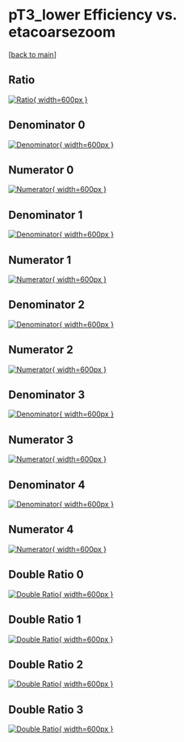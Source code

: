 # pT3_lower Efficiency vs. etacoarsezoom

[[back to main](./)]



## Ratio

[![Ratio](../mtv/var/pT3_lower_xtr_0_0_eff_etacoarsezoom.png){ width=600px }](../mtv/var/pT3_lower_xtr_0_0_eff_etacoarsezoom.pdf)

## Denominator 0

[![Denominator](../mtv/den/pT3_lower_xtr_0_0_eff_etacoarsezoom_den0.png){ width=600px }](../mtv/den/pT3_lower_xtr_0_0_eff_etacoarsezoom_den0.pdf)

## Numerator 0

[![Numerator](../mtv/num/pT3_lower_xtr_0_0_eff_etacoarsezoom_num0.png){ width=600px }](../mtv/num/pT3_lower_xtr_0_0_eff_etacoarsezoom_num0.pdf)

## Denominator 1

[![Denominator](../mtv/den/pT3_lower_xtr_0_0_eff_etacoarsezoom_den1.png){ width=600px }](../mtv/den/pT3_lower_xtr_0_0_eff_etacoarsezoom_den1.pdf)

## Numerator 1

[![Numerator](../mtv/num/pT3_lower_xtr_0_0_eff_etacoarsezoom_num1.png){ width=600px }](../mtv/num/pT3_lower_xtr_0_0_eff_etacoarsezoom_num1.pdf)

## Denominator 2

[![Denominator](../mtv/den/pT3_lower_xtr_0_0_eff_etacoarsezoom_den2.png){ width=600px }](../mtv/den/pT3_lower_xtr_0_0_eff_etacoarsezoom_den2.pdf)

## Numerator 2

[![Numerator](../mtv/num/pT3_lower_xtr_0_0_eff_etacoarsezoom_num2.png){ width=600px }](../mtv/num/pT3_lower_xtr_0_0_eff_etacoarsezoom_num2.pdf)

## Denominator 3

[![Denominator](../mtv/den/pT3_lower_xtr_0_0_eff_etacoarsezoom_den3.png){ width=600px }](../mtv/den/pT3_lower_xtr_0_0_eff_etacoarsezoom_den3.pdf)

## Numerator 3

[![Numerator](../mtv/num/pT3_lower_xtr_0_0_eff_etacoarsezoom_num3.png){ width=600px }](../mtv/num/pT3_lower_xtr_0_0_eff_etacoarsezoom_num3.pdf)

## Denominator 4

[![Denominator](../mtv/den/pT3_lower_xtr_0_0_eff_etacoarsezoom_den4.png){ width=600px }](../mtv/den/pT3_lower_xtr_0_0_eff_etacoarsezoom_den4.pdf)

## Numerator 4

[![Numerator](../mtv/num/pT3_lower_xtr_0_0_eff_etacoarsezoom_num4.png){ width=600px }](../mtv/num/pT3_lower_xtr_0_0_eff_etacoarsezoom_num4.pdf)

## Double Ratio 0

[![Double Ratio](../mtv/ratio/pT3_lower_xtr_0_0_eff_etacoarsezoom_ratio0.png){ width=600px }](../mtv/ratio/pT3_lower_xtr_0_0_eff_etacoarsezoom_ratio0.pdf)

## Double Ratio 1

[![Double Ratio](../mtv/ratio/pT3_lower_xtr_0_0_eff_etacoarsezoom_ratio1.png){ width=600px }](../mtv/ratio/pT3_lower_xtr_0_0_eff_etacoarsezoom_ratio1.pdf)

## Double Ratio 2

[![Double Ratio](../mtv/ratio/pT3_lower_xtr_0_0_eff_etacoarsezoom_ratio2.png){ width=600px }](../mtv/ratio/pT3_lower_xtr_0_0_eff_etacoarsezoom_ratio2.pdf)

## Double Ratio 3

[![Double Ratio](../mtv/ratio/pT3_lower_xtr_0_0_eff_etacoarsezoom_ratio3.png){ width=600px }](../mtv/ratio/pT3_lower_xtr_0_0_eff_etacoarsezoom_ratio3.pdf)

